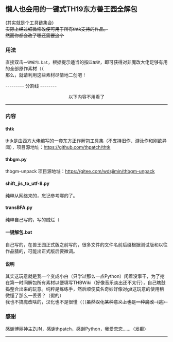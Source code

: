 ## 懒人也会用的一键式TH19东方兽王园全解包

(其实就是个工具链集合)<br />
<del>实际上经过细微修改便可用于所有thtk支持的作品。</del><br />
<del>然而你都会改了哪还需要这个</del>

### 用法
直接双击<code>一键解包.bat</code>，根据提示适当的按<code>回车键</code>，即可获得对非魔改大佬足够有用的全部原作素材（（<br />
那么，就请利用这些素材尽情地二创吧！


--------- 分割线 --------

<center>以下内容不用看了</center>

-------------

### 内容

#### thtk
thtk是由西方大佬编写的一套东方正作解包工具集（不支持旧作、游泳作和刚欲异闻），项目源地址：https://github.com/thpatch/thtk

#### thbgm.py
thbgm-unpack
项目源地址：https://gitee.com/wdsjimin/thbgm-unpack

#### shift_jis_to_utf-8.py
纯粹从网络来的，忘记参考哪的了。

#### transBFA.py
纯粹自己写的，写的贼烂（

#### 一键解包.bat
自己写的，在兽王园正式版之前写的，很多文件的文件名前后缀根据测试版和以往作品猜的，可能出正式版后要微调。

#### 说明
其实这玩意就是我一个变成小白（只学过那么一点Python）闲着没事干，为了抢在第一时间解包所有素材以便填写THBWiki（好像音乐淡出还不太行），自己瞎鼓捣整合出来的玩意。纯粹是练练手，然后顺便莫名奇妙好像对git这玩意的使用稍微懂了那么一丢丢？（假的）<br>我也不搞魔改啥的，汉化也不是很懂（（（<del>虽然汉化某种意义上也是一种魔改（逃）</del>

### 感谢
感谢博丽神主ZUN，感谢thpatch，感谢Python，我爱恋恋……（发癫）

-----------

